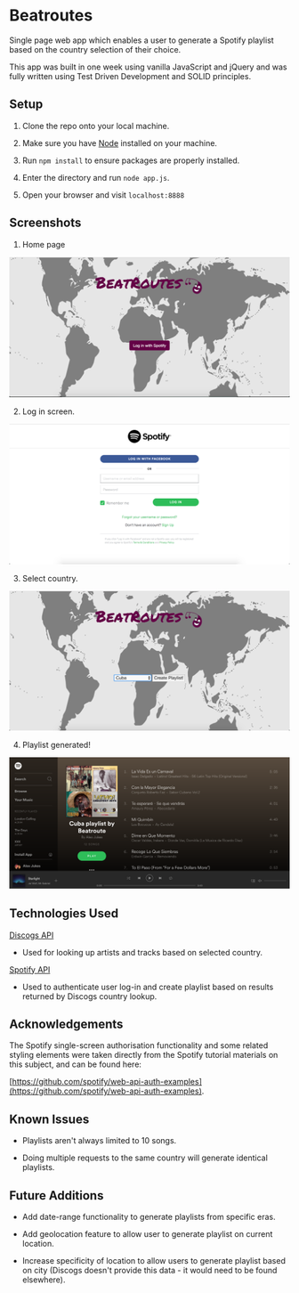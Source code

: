 # Beatroutes

Single page web app which enables a user to generate a Spotify playlist based on the country selection of their choice.

This app was built in one week using vanilla JavaScript and jQuery and was fully written using Test Driven Development and SOLID principles.


Setup
------

1. Clone the repo onto your local machine.

2. Make sure you have [Node](https://nodejs.org/en/download/) installed on your machine.

3. Run `npm install` to ensure packages are properly installed.

4. Enter the directory and run `node app.js`.

5. Open your browser and visit `localhost:8888`


Screenshots
------

1. Home page

![Screen shot of home page](https://github.com/AlexJukes/beatroute/blob/master/image/demo_images/Screen%20Shot%202017-05-14%20at%2019.08.55.png?raw=true)

2. Log in screen.

![Screen shot of log in screen](https://github.com/AlexJukes/beatroute/blob/master/image/demo_images/Screen%20Shot%202017-05-14%20at%2019.09.18.png?raw=true)

3. Select country.

![Screen shot of country selection screen](https://github.com/AlexJukes/beatroute/blob/master/image/demo_images/Screen%20Shot%202017-05-14%20at%2019.10.38.png?raw=true)

4. Playlist generated!

![Successful playlist creation screen](https://github.com/AlexJukes/beatroute/blob/master/image/demo_images/Screen%20Shot%202017-05-14%20at%2019.16.35.png?raw=true)


Technologies Used
------

[Discogs API](https://www.discogs.com/developers/)

- Used for looking up artists and tracks based on selected country.

[Spotify API](https://developer.spotify.com/web-api/)

- Used to authenticate user log-in and create playlist based on results returned by Discogs country lookup.

Acknowledgements
-----

The Spotify single-screen authorisation functionality and some related styling elements were taken directly from the Spotify tutorial materials on this subject, and can be found here:

 [https://github.com/spotify/web-api-auth-examples](https://github.com/spotify/web-api-auth-examples).


Known Issues
-----

- Playlists aren't always limited to 10 songs.

- Doing multiple requests to the same country will generate identical playlists.


Future Additions
------

- Add date-range functionality to generate playlists from specific eras.

- Add geolocation feature to allow user to generate playlist on current location.

- Increase specificity of location to allow users to generate playlist based on city (Discogs doesn't provide this data - it would need to be found elsewhere).
